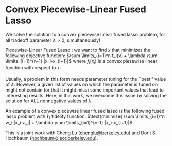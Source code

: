 # Convex Piecewise-Linear Fused Lasso
We solve the solution to a convex piecewise linear fused lasso problem, for all tradeoff parameter $\lambda > 0$, simultaneously!

Piecewise-Linear Fused Lasso : we want to find $x$ that minimizes the following objective function: $\sum \limits_{i=1}^n f_i(x) + \lambda \sum \limits_{i=1}^{n-1} |x_i-x_{i+1}|$ where $f_i(x_i)$ is a convex piesewise linear function with respect to $x_i$.

Usually, a problem in this form needs parameter tuning for the ``best'' value of $\lambda$. However, a given list of values on which the parameter is tuned on might not contain (or that it might miss) some important values that lead to interesting results. Here, in this work, we overcome this issue by solving the solution for ALL nonnegative values of $\lambda$.

An example of a convex piecewise linear fused lasso is the following fused lasso problem with $\ell_1$ fidelity function. $\text{minimize} \sum \limits_{i=1}^n w_i |x_i-a_i| + \lambda \sum \limits_{i=1}^{n-1} |x_i-x_{i+1}|$.

This is a joint work with Cheng Lu (chenglu@berkeley.edu) and Dorit S. Hochbaum (hochbaum@ieor.berkeley.edu).
